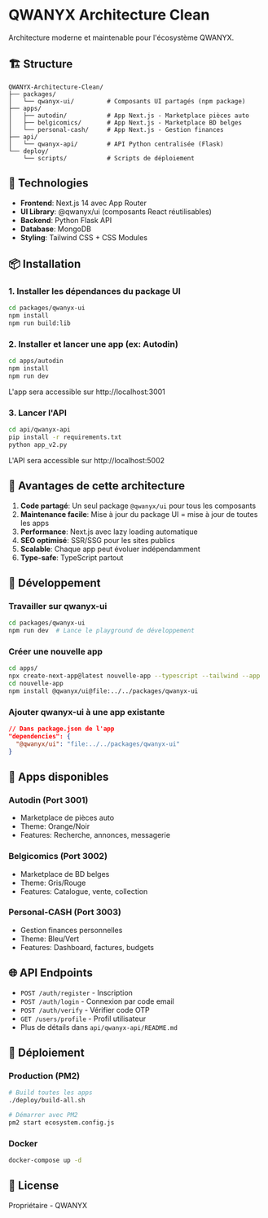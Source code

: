 # QWANYX Architecture Clean

Architecture moderne et maintenable pour l'écosystème QWANYX.

## 🏗️ Structure

```
QWANYX-Architecture-Clean/
├── packages/
│   └── qwanyx-ui/         # Composants UI partagés (npm package)
├── apps/
│   ├── autodin/           # App Next.js - Marketplace pièces auto
│   ├── belgicomics/       # App Next.js - Marketplace BD belges
│   └── personal-cash/     # App Next.js - Gestion finances
├── api/
│   └── qwanyx-api/        # API Python centralisée (Flask)
└── deploy/
    └── scripts/           # Scripts de déploiement
```

## 🚀 Technologies

- **Frontend**: Next.js 14 avec App Router
- **UI Library**: @qwanyx/ui (composants React réutilisables)
- **Backend**: Python Flask API
- **Database**: MongoDB
- **Styling**: Tailwind CSS + CSS Modules

## 📦 Installation

### 1. Installer les dépendances du package UI

```bash
cd packages/qwanyx-ui
npm install
npm run build:lib
```

### 2. Installer et lancer une app (ex: Autodin)

```bash
cd apps/autodin
npm install
npm run dev
```

L'app sera accessible sur http://localhost:3001

### 3. Lancer l'API

```bash
cd api/qwanyx-api
pip install -r requirements.txt
python app_v2.py
```

L'API sera accessible sur http://localhost:5002

## 🎯 Avantages de cette architecture

1. **Code partagé**: Un seul package `@qwanyx/ui` pour tous les composants
2. **Maintenance facile**: Mise à jour du package UI = mise à jour de toutes les apps
3. **Performance**: Next.js avec lazy loading automatique
4. **SEO optimisé**: SSR/SSG pour les sites publics
5. **Scalable**: Chaque app peut évoluer indépendamment
6. **Type-safe**: TypeScript partout

## 🔧 Développement

### Travailler sur qwanyx-ui

```bash
cd packages/qwanyx-ui
npm run dev  # Lance le playground de développement
```

### Créer une nouvelle app

```bash
cd apps/
npx create-next-app@latest nouvelle-app --typescript --tailwind --app
cd nouvelle-app
npm install @qwanyx/ui@file:../../packages/qwanyx-ui
```

### Ajouter qwanyx-ui à une app existante

```json
// Dans package.json de l'app
"dependencies": {
  "@qwanyx/ui": "file:../../packages/qwanyx-ui"
}
```

## 📱 Apps disponibles

### Autodin (Port 3001)
- Marketplace de pièces auto
- Theme: Orange/Noir
- Features: Recherche, annonces, messagerie

### Belgicomics (Port 3002)
- Marketplace de BD belges
- Theme: Gris/Rouge
- Features: Catalogue, vente, collection

### Personal-CASH (Port 3003)
- Gestion finances personnelles
- Theme: Bleu/Vert
- Features: Dashboard, factures, budgets

## 🌐 API Endpoints

- `POST /auth/register` - Inscription
- `POST /auth/login` - Connexion par code email
- `POST /auth/verify` - Vérifier code OTP
- `GET /users/profile` - Profil utilisateur
- Plus de détails dans `api/qwanyx-api/README.md`

## 🚀 Déploiement

### Production (PM2)

```bash
# Build toutes les apps
./deploy/build-all.sh

# Démarrer avec PM2
pm2 start ecosystem.config.js
```

### Docker

```bash
docker-compose up -d
```

## 📄 License

Propriétaire - QWANYX